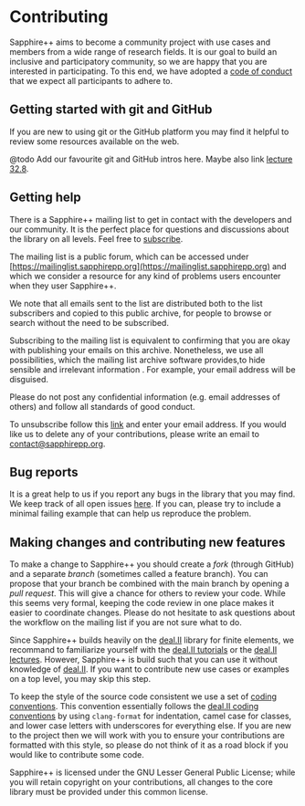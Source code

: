 # Contributing

Sapphire++ aims to become a community project with use cases and members from a
wide range of research fields. It is our goal to build an inclusive and
participatory community, so we are happy that you are interested in
participating. To this end, we have adopted a
[code of conduct](https://sapphirepp.org/latest/md__c_o_d_e___o_f___c_o_n_d_u_c_t.html)
that we expect all participants to adhere to.


## Getting started with git and GitHub

If you are new to using git or the GitHub platform you may find it helpful to
review some resources available on the web.

@todo Add our favourite git and GitHub intros here. Maybe also link
 [lecture 32.8](http://www.math.colostate.edu/~bangerth/videos.676.32.8.html).


## Getting help

There is a Sapphire++ mailing list to get in contact with the developers and our
community. It is the perfect place for questions and discussions about the
library on all levels. Feel free to
[subscribe](https://mein.manitu.de/public/webhosting/mailinglist/?id=156396&auth=tSGpYMy4VrSEjX9vtxJFpMsgFDbfjT1a).

The mailing list is a public forum, which can be accessed under
[https://mailinglist.sapphirepp.org](https://mailinglist.sapphirepp.org) and
which we consider a resource for any kind of problems users encounter when they
user Sapphire++.

We note that all emails sent to the list are distributed both to the list
subscribers and copied to this public archive, for people to browse or search
without the need to be subscribed.

Subscribing to the mailing list is equivalent to confirming that you are okay
with publishing your emails on this archive. Nonetheless, we use all
possibilities, which the mailing list archive software provides,to hide sensible
and irrelevant information . For example, your email address will be disguised.

Please do not post any confidential information (e.g. email addresses of others)
and follow all standards of good conduct.

To unsubscribe follow this
[link](https://mein.manitu.de/public/webhosting/mailinglist/?id=156396&auth=tSGpYMy4VrSEjX9vtxJFpMsgFDbfjT1a)
and enter your email address. If you would like us to delete any of your
contributions, please write an email to
[contact@sapphirepp.org](mailto:contact@sapphirepp.org).


## Bug reports

It is a great help to us if you report any bugs in the library that you may
find. We keep track of all open issues
[here](https://github.com/sapphirepp/sapphirepp/issues). If you can, please try
to include a minimal failing example that can help us reproduce the problem.


## Making changes and contributing new features

To make a change to Sapphire++ you should create a *fork* (through GitHub) and a
separate *branch* (sometimes called a feature branch). You can propose that your
branch be combined with the main branch by opening a *pull request*. This will
give a chance for others to review your code. While this seems very formal,
keeping the code review in one place makes it easier to coordinate changes.
Please do not hesitate to ask questions about the workflow on the mailing list
if you are not sure what to do.

Since Sapphire++ builds heavily on the [deal.II](https://www.dealii.org) library
for finite elements, we recommand to familiarize yourself with the
[deal.II tutorials](https://www.dealii.org/current/doxygen/deal.II/Tutorial.html)
or the
[deal.II lectures](https://www.math.colostate.edu/~bangerth/videos.html).
However, Sapphire++ is build such that you can use it without knowledge of
[deal.II](https://www.dealii.org). If you want to contribute new use cases or
examples on a top level, you may skip this step.

To keep the style of the source code consistent we use a set of
[coding conventions](https://sapphirepp.org/latest/coding-conventions.html).
This convention essentially follows the
[deal.II coding conventions](https://www.dealii.org/developer/doxygen/deal.II/CodingConventions.html)
by using `clang-format` for indentation, camel case for classes, and lower case
letters with underscores for everything else. If you are new to the project then
we will work with you to ensure your contributions are formatted with this
style, so please do not think of it as a road block if you would like to
contribute some code.

Sapphire++ is licensed under the GNU Lesser General Public License; while you
will retain copyright on your contributions, all changes to the core library
must be provided under this common license.
